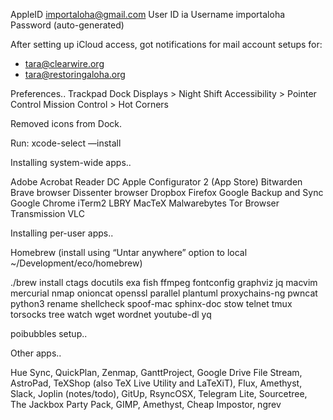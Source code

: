 AppleID importaloha@gmail.com
User ID ia
Username importaloha
Password (auto-generated)

After setting up iCloud access, got notifications for mail account setups for:

* tara@clearwire.org
* tara@restoringaloha.org

Preferences..
Trackpad
Dock
Displays > Night Shift
Accessibility > Pointer Control
Mission Control > Hot Corners

Removed icons from Dock.

Run: xcode-select —install

Installing system-wide apps..

Adobe Acrobat Reader DC
Apple Configurator 2 (App Store)
Bitwarden
Brave browser
Dissenter browser
Dropbox
Firefox
Google Backup and Sync
Google Chrome
iTerm2
LBRY
MacTeX
Malwarebytes
Tor Browser
Transmission
VLC

Installing per-user apps..

Homebrew (install using “Untar anywhere” option to local ~/Development/eco/homebrew)

./brew install ctags docutils exa fish ffmpeg fontconfig graphviz jq macvim mercurial nmap onioncat openssl parallel plantuml proxychains-ng pwncat python3 rename shellcheck spoof-mac sphinx-doc stow telnet tmux torsocks tree watch wget wordnet youtube-dl yq

poibubbles setup..

Other apps..

Hue Sync, QuickPlan, Zenmap, GanttProject, Google Drive File Stream, AstroPad, TeXShop (also TeX Live Utility and LaTeXiT), Flux, Amethyst, Slack, Joplin (notes/todo), GitUp, RsyncOSX, Telegram Lite, Sourcetree, The Jackbox Party Pack, GIMP, Amethyst, Cheap Impostor, ngrev